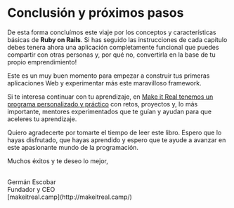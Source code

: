 # Conclusión y próximos pasos

De esta forma concluímos este viaje por los conceptos y características básicas de **Ruby on Rails**. Si has seguido las instrucciones de cada capítulo debes tenera ahora una aplicación completamente funcional que puedes compartir con otras personas y, por qué no, convertirla en la base de tu propio emprendimiento!

Este es un muy buen momento para empezar a construir tus primeras aplicaciones Web y experimentar más este maravilloso framework. 

Si te interesa continuar con tu aprendizaje, en [Make it Real tenemos un programa personalizado y práctico](https://makeitreal.camp/full-stack-online) con retos, proyectos y, lo más importante, mentores experimentados que te guían y ayudan para que aceleres tu aprendizaje.

Quiero agradecerte por tomarte el tiempo de leer este libro. Espero que lo hayas disfrutado, que hayas aprendido y espero que te ayude a avanzar en este apasionante mundo de la programación.

Muchos éxitos y te deseo lo mejor,

<br>
Germán Escobar<br>
Fundador y CEO<br>
[makeitreal.camp](http://makeitreal.camp/)